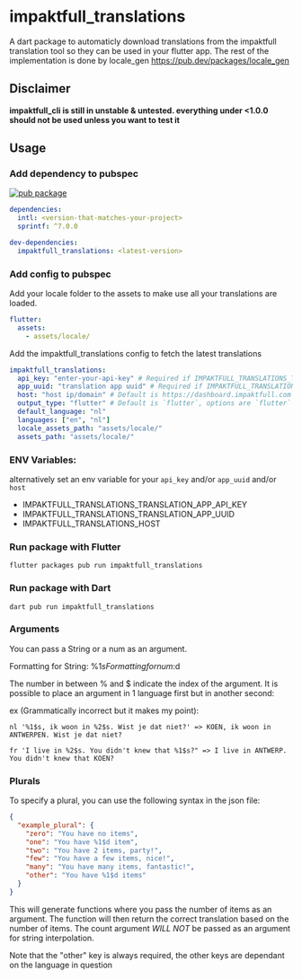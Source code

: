# impaktfull_translations

A dart package to automaticly download translations from the impaktfull translation tool so they can be used in your flutter app. The rest of the implementation is done by locale_gen https://pub.dev/packages/locale_gen

## Disclaimer

**impaktfull_cli is still in unstable & untested. everything under <1.0.0 should not be used unless you want to test it**

## Usage

### Add dependency to pubspec

[![pub package](https://img.shields.io/pub/v/impaktfull_translations.svg)](https://pub.dartlang.org/packages/impaktfull_translations)

```yaml
dependencies:
  intl: <version-that-matches-your-project>
  sprintf: ^7.0.0

dev-dependencies:
  impaktfull_translations: <latest-version>
```

### Add config to pubspec

Add your locale folder to the assets to make use all your translations are loaded.

```yaml
flutter:
  assets:
    - assets/locale/
```

Add the impaktfull_translations config to fetch the latest translations

```yaml
impaktfull_translations:
  api_key: "enter-your-api-key" # Required if IMPAKTFULL_TRANSLATIONS_TRANSLATION_APP_API_KEY is not set in env variables
  app_uuid: "translation app uuid" # Required if IMPAKTFULL_TRANSLATIONS_TRANSLATION_APP_UUID is not set in env variables
  host: "host ip/domain" # Default is https://dashboard.impaktfull.com if IMPAKTFULL_TRANSLATIONS_HOST is not set in env variables
  output_type: "flutter" # Default is `flutter`, options are `flutter` or `dart`
  default_language: "nl"
  languages: ["en", "nl"]
  locale_assets_path: "assets/locale/"
  assets_path: "assets/locale/"
```

### ENV Variables:

alternatively set an env variable for your `api_key` and/or `app_uuid` and/or `host`

- IMPAKTFULL_TRANSLATIONS_TRANSLATION_APP_API_KEY
- IMPAKTFULL_TRANSLATIONS_TRANSLATION_APP_UUID
- IMPAKTFULL_TRANSLATIONS_HOST

### Run package with Flutter

```shell
flutter packages pub run impaktfull_translations
```

### Run package with Dart

```shell
dart pub run impaktfull_translations
```

### Arguments

You can pass a String or a num as an argument.

Formatting for String: %1$s
Formatting for num: %1$d

The number in between % and $ indicate the index of the argument. It is possible to place an argument in 1 language first but in another second:

ex (Grammatically incorrect but it makes my point):

```
nl '%1$s, ik woon in %2$s. Wist je dat niet?' => KOEN, ik woon in ANTWERPEN. Wist je dat niet?

fr 'I live in %2$s. You didn't knew that %1$s?" => I live in ANTWERP. You didn't knew that KOEN?
```

### Plurals

To specify a plural, you can use the following syntax in the json file:

```json
{
  "example_plural": {
    "zero": "You have no items",
    "one": "You have %1$d item",
    "two": "You have 2 items, party!",
    "few": "You have a few items, nice!",
    "many": "You have many items, fantastic!",
    "other": "You have %1$d items"
  }
}
```

This will generate functions where you pass the number of items as an argument. The function will then return the correct translation based on the number of items.
The count argument _WILL NOT_ be passed as an argument for string interpolation.

Note that the "other" key is always required, the other keys are dependant on the language in question
